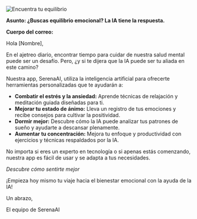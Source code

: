 ![Encuentra tu equilibrio](https://images.pexels.com/photos/4047042/pexels-photo-4047042.jpeg)

**Asunto: ¿Buscas equilibrio emocional? La IA tiene la respuesta.**

**Cuerpo del correo:**

Hola [Nombre],

En el ajetreo diario, encontrar tiempo para cuidar de nuestra salud mental puede ser un desafío. Pero, ¿y si te dijera que la IA puede ser tu aliada en este camino?

Nuestra app, SerenaAI, utiliza la inteligencia artificial para ofrecerte herramientas personalizadas que te ayudarán a:

- **Combatir el estrés y la ansiedad:** Aprende técnicas de relajación y meditación guiada diseñadas para ti.
- **Mejorar tu estado de ánimo:** Lleva un registro de tus emociones y recibe consejos para cultivar la positividad.
- **Dormir mejor:** Descubre cómo la IA puede analizar tus patrones de sueño y ayudarte a descansar plenamente.
- **Aumentar tu concentración:** Mejora tu enfoque y productividad con ejercicios y técnicas respaldados por la IA.

No importa si eres un experto en tecnología o si apenas estás comenzando, nuestra app es fácil de usar y se adapta a tus necesidades.

*Descubre cómo sentirte mejor*

¡Empieza hoy mismo tu viaje hacia el bienestar emocional con la ayuda de la IA!

Un abrazo,

El equipo de SerenaAI
